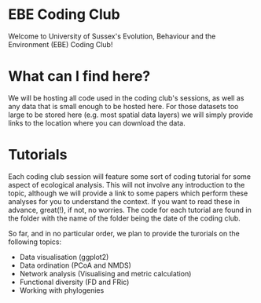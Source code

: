 # EBE Coding Club

Welcome to University of Sussex's Evolution, Behaviour and the Environment (EBE) Coding Club!

# What can I find here?
We will be hosting all code used in the coding club's sessions, as well as any data that is small enough to be hosted here. For those datasets too large to be stored here (e.g. most spatial data layers) we will simply provide links to the location where you can download the data.  

# Tutorials
Each coding club session will feature some sort of coding tutorial for some aspect of ecological analysis. This will not involve any introduction to the topic, although we will provide a link to some papers which perform these analyses for you to understand the context. If you want to read these in advance, great(!), if not, no worries. The code for each tutorial are found in the folder with the name of the folder being the date of the coding club. 

So far, and in no particular order, we plan to provide the turorials on the following topics:
- Data visualisation (ggplot2)
- Data ordination (PCoA and NMDS)
- Network analysis (Visualising and metric calculation)
- Functional diversity (FD and FRic)
- Working with phylogenies
